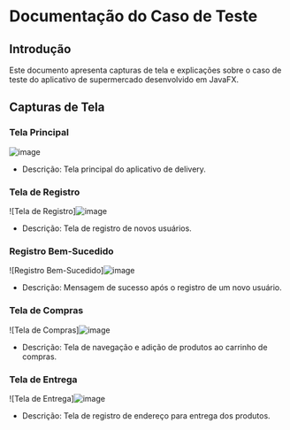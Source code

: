# Documentação do Caso de Teste

## Introdução
Este documento apresenta capturas de tela e explicações sobre o caso de teste do aplicativo de supermercado desenvolvido em JavaFX.

## Capturas de Tela

### Tela Principal
![image](https://github.com/user-attachments/assets/a0dc7f17-b935-448f-8149-bf208d924734)

- Descrição: Tela principal do aplicativo de delivery.

### Tela de Registro
![Tela de Registro]![image](https://github.com/user-attachments/assets/2fcb5ee1-a370-45d1-9947-d6a9caeb6877)

- Descrição: Tela de registro de novos usuários.

### Registro Bem-Sucedido
![Registro Bem-Sucedido]![image](https://github.com/user-attachments/assets/8c7db117-f795-4b1d-a9bb-c54e0a0d0380)

- Descrição: Mensagem de sucesso após o registro de um novo usuário.

### Tela de Compras
![Tela de Compras]![image](https://github.com/user-attachments/assets/144ec0f9-f8a7-429c-9657-30fe7296ceaf)

- Descrição: Tela de navegação e adição de produtos ao carrinho de compras.

### Tela de Entrega
![Tela de Entrega]![image](https://github.com/user-attachments/assets/1f5caee8-f290-4bda-9b60-9ef2d76d88e9)

- Descrição: Tela de registro de endereço para entrega dos produtos.
